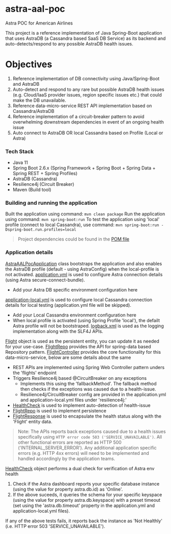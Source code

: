 # astra-aal-poc
Astra POC for American Airlines

This project is a reference implementation of Java Spring-Boot application that uses AstraDB (a Cassandra based SaaS DB Service) as its backend and auto-detects/respond to any possible AstraDB health issues. 

# Objectives
1. Reference implementation of DB connectivity using Java/Spring-Boot and AstraDB
2. Auto-detect and respond to any rare but possible AstraDB health issues (e.g. Cloud/IaaS provider issues, region specific issues etc.) that could make the DB unavailable.
3. Reference data-micro-service REST API implementation based on Cassandra/AstraDB
4. Reference implementation of a circuit-breaker pattern to avoid overwhelming downstream dependencies in event of an ongoing health issue
5. Auto connect to AstraDB OR local Cassandra based on Profile (Local or Astra)

### Tech Stack
- Java 11
- Spring Boot 2.6.x (Spring Framework + Spring Boot + Spring Data + Spring REST + Spring Profiles)
- AstraDB (Cassandra)
- Resilience4j (Circuit Breaker)
- Maven (Build tool)

### Building and running the application
Built the application using command: `mvn clean package`
Run the application using command: `mvn spring-boot:run`
To test the application using 'local' profile (connect to local Cassandra), use command: `mvn spring-boot:run -Dspring-boot.run.profiles=local`
> Project dependencies could be found in the [POM file](https://github.com/pravinbhat/astra-aal-poc/blob/main/pom.xml)

### Application details
[AstraAALPocApplication](https://github.com/pravinbhat/astra-aal-poc/blob/main/src/main/java/com/bhatman/poc/astra/AstraAALPocApplication.java) class bootstraps the application and also enables the AstraDB profile (default - using AstraConfig) when the local-profile is not activated. 
[application.yml](https://github.com/pravinbhat/astra-aal-poc/blob/main/src/main/resources/application.yml) is used to configure Astra connection details (using Astra secure-connect-bundle).
- Add your Astra DB specific environment configuration here

[application-local.yml](https://github.com/pravinbhat/astra-aal-poc/blob/main/src/main/resources/application-local.yml) is used to configure local Cassandra connection details for local testing (application.yml file will be skipped).
- Add your Local Cassandra environment configuration here
- When local profile is activated (using Spring Profile 'local'), the defailt Astra profile will not be bootstraped. 
[logback.xml](https://github.com/pravinbhat/astra-aal-poc/blob/main/src/main/resources/logback.xml) is used as the logging implementation along with the SLF4J APIs.

[Flight](https://github.com/pravinbhat/astra-aal-poc/blob/main/src/main/java/com/bhatman/poc/astra/flight/Flight.java) object is used as the persistent entity, you can update it as needed for your use-case.
[FlightRepo](https://github.com/pravinbhat/astra-aal-poc/blob/main/src/main/java/com/bhatman/poc/astra/flight/FlightRepo.java) provides the API for spring-data based Repository pattern.
[FlightController](https://github.com/pravinbhat/astra-aal-poc/blob/main/src/main/java/com/bhatman/poc/astra/flight/FlightController.java) provides the core functionality for this data-micro-service, below are some details about the same
- REST APIs are implemented using Spring Web Controller pattern unders the 'flights' endpoint
- Triggers Resilience4j based @CircuitBreaker on any exceptions
    - Implements this using the 'fallbackMethod'. The fallback method then checks if the exceptions was caused due to a health-issue.
    - Resilience4j/CircuitBreaker config are provided in the application.yml and application-local.yml files under 'resilience4j:'
- [HealthCheck](https://github.com/pravinbhat/astra-aal-poc/blob/main/src/main/java/com/bhatman/poc/astra/health/HealthCheck.java) is used to implement auto-detection of health-issue
- [FlightRepo](https://github.com/pravinbhat/astra-aal-poc/blob/main/src/main/java/com/bhatman/poc/astra/flight/FlightRepo.java) is used to implement persistence
- [FlightResponse](https://github.com/pravinbhat/astra-aal-poc/blob/main/src/main/java/com/bhatman/poc/astra/flight/FlightResponse.java) is used to encapsulate the health status along with the 'Flight' entity data.
> Note: The APIs reports back exceptions caused due to a health issues specifically using `HTTP error code 503 ('SERVICE_UNAVAILABLE')`. All other functional errors are reported as HTTP 500 ('INTERNAL_SERVER_ERROR').
> Any additional application specific errors (e.g. HTTP 4xx errors) will need to be implemented and handled accordingly by the application teams.

[HealthCheck](https://github.com/pravinbhat/astra-aal-poc/blob/main/src/main/java/com/bhatman/poc/astra/health/HealthCheck.java) object performs a dual check for verification of Astra env health
1. Check if the Astra dashboard reports your specific database instance (using the value for property astra.db.id) as 'Online'.
2. If the above suceeds, it queries the schema for your specific keyspace (using the value for property astra.db.keyspace) with a preset timeout (set using the 'astra.db.timeout' property in the application.yml and application-local.yml files).

If any of the above tests fails, it reports back the instance as 'Not Healthly' (i.e. HTTP error 503 'SERVICE_UNAVAILABLE').
